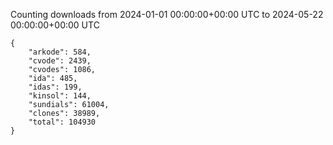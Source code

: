 
Counting downloads from 2024-01-01 00:00:00+00:00 UTC to 2024-05-22 00:00:00+00:00 UTC

```
{
    "arkode": 584,
    "cvode": 2439,
    "cvodes": 1086,
    "ida": 485,
    "idas": 199,
    "kinsol": 144,
    "sundials": 61004,
    "clones": 38989,
    "total": 104930
}
```
